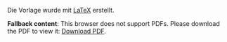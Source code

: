 Die Vorlage wurde mit [LaTeX](/wissenschaft/latex) erstellt.

<object data="wissenschaft/template.pdf" type="application/pdf" width="100%" height="900">
   <p><b>Fallback content</b>: This browser does not support PDFs. Please download the PDF to view it: <a href="wissenschaft/template.pdf">Download PDF</a>.</p>
</object>
